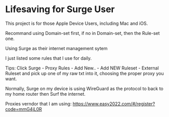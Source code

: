 # Lifesaving for Surge User
This project is for those Apple Device Users, including Mac and iOS.

Recommand using Domain-set first, if no in Domain-set, then the Rule-set one.

Using Surge as their internet management sytem

I just listed some rules that I use for daily.

Tips: Click Surge - Proxy Rules - Add New.. - Add NEW Ruleset - External Ruleset and pick up one of my raw txt into it, choosing the proper proxy you want.

Normally, Surge on my device is using WireGuard as the protocol to back to my home router then Surf the internet.

Proxies verndor that I am using: https://www.easy2022.com/#/register?code=mmG4jL0R
